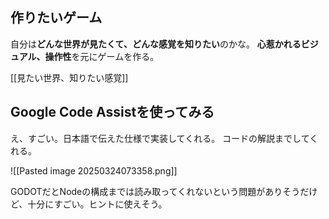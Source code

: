 ## 作りたいゲーム

自分は**どんな世界が見たくて、どんな感覚を知りたい**のかな。
**心惹かれるビジュアル、操作性**を元にゲームを作る。

[[見たい世界、知りたい感覚]]

## Google Code Assistを使ってみる

え、すごい。日本語で伝えた仕様で実装してくれる。
コードの解説までしてくれる。

![[Pasted image 20250324073358.png]]

GODOTだとNodeの構成までは読み取ってくれないという問題がありそうだけど、十分にすごい。ヒントに使えそう。
